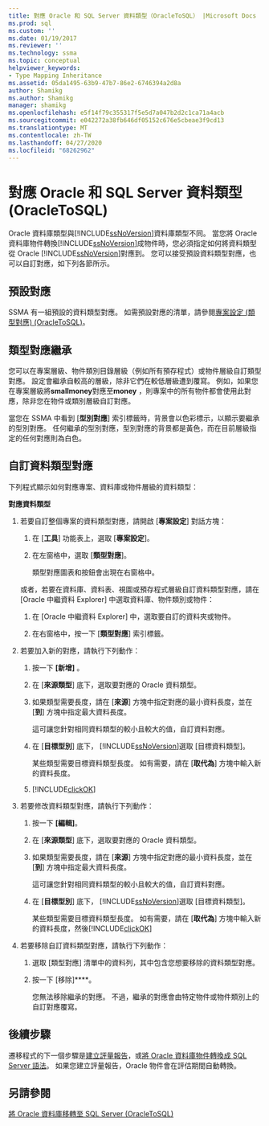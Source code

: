 ```yaml
---
title: 對應 Oracle 和 SQL Server 資料類型（OracleToSQL） |Microsoft Docs
ms.prod: sql
ms.custom: ''
ms.date: 01/19/2017
ms.reviewer: ''
ms.technology: ssma
ms.topic: conceptual
helpviewer_keywords:
- Type Mapping Inheritance
ms.assetid: 05da1495-63b9-47b7-86e2-6746394a2d8a
author: Shamikg
ms.author: Shamikg
manager: shamikg
ms.openlocfilehash: e5f14f79c355317f5e5d7a047b2d2c1ca71a4acb
ms.sourcegitcommit: e042272a38fb646df05152c676e5cbeae3f9cd13
ms.translationtype: MT
ms.contentlocale: zh-TW
ms.lasthandoff: 04/27/2020
ms.locfileid: "68262962"
---
```

# <a name="mapping-oracle-and-sql-server-data-types-oracletosql"></a>對應 Oracle 和 SQL Server 資料類型 (OracleToSQL)
Oracle 資料庫類型與[!INCLUDE[ssNoVersion](../../includes/ssnoversion-md.md)]資料庫類型不同。 當您將 Oracle 資料庫物件轉換[!INCLUDE[ssNoVersion](../../includes/ssnoversion-md.md)]成物件時，您必須指定如何將資料類型從 Oracle [!INCLUDE[ssNoVersion](../../includes/ssnoversion-md.md)]對應到。 您可以接受預設資料類型對應，也可以自訂對應，如下列各節所示。  
  
## <a name="default-mappings"></a>預設對應  
SSMA 有一組預設的資料類型對應。 如需預設對應的清單，請參閱[專案設定 &#40;類型對應&#41; &#40;OracleToSQL&#41;](../../ssma/oracle/project-settings-type-mapping-oracletosql.md)。  
  
## <a name="type-mapping-inheritance"></a>類型對應繼承  
您可以在專案層級、物件類別目錄層級（例如所有預存程式）或物件層級自訂類型對應。 設定會繼承自較高的層級，除非它們在較低層級遭到覆寫。 例如，如果您在專案層級將**smallmoney**對應至**money** ，則專案中的所有物件都會使用此對應，除非您在物件或類別層級自訂對應。  
  
當您在 SSMA 中看到 [**型別對應**] 索引標籤時，背景會以色彩標示，以顯示要繼承的型別對應。 任何繼承的型別對應，型別對應的背景都是黃色，而在目前層級指定的任何對應則為白色。  
  
## <a name="customizing-data-type-mappings"></a>自訂資料類型對應  
下列程式顯示如何對應專案、資料庫或物件層級的資料類型：  
  
**對應資料類型**  
  
1.  若要自訂整個專案的資料類型對應，請開啟 [**專案設定**] 對話方塊：  
  
    1.  在 [**工具**] 功能表上，選取 [**專案設定**]。  
  
    2.  在左窗格中，選取 [**類型對應**]。  
  
        類型對應圖表和按鈕會出現在右窗格中。  
  
    或者，若要在資料庫、資料表、視圖或預存程式層級自訂資料類型對應，請在 [Oracle 中繼資料 Explorer] 中選取資料庫、物件類別或物件：  
  
    1.  在 [Oracle 中繼資料 Explorer] 中，選取要自訂的資料夾或物件。  
  
    2.  在右窗格中，按一下 [**類型對應**] 索引標籤。  
  
2.  若要加入新的對應，請執行下列動作：  
  
    1.  按一下 **[新增]** 。  
  
    2.  在 [**來源類型**] 底下，選取要對應的 Oracle 資料類型。  
  
    3.  如果類型需要長度，請在 [**來源**] 方塊中指定對應的最小資料長度，並在 [**到**] 方塊中指定最大資料長度。  
  
        這可讓您針對相同資料類型的較小且較大的值，自訂資料對應。  
  
    4.  在 [**目標型別**] 底下， [!INCLUDE[ssNoVersion](../../includes/ssnoversion-md.md)]選取 [目標資料類型]。  
  
        某些類型需要目標資料類型長度。 如有需要，請在 [**取代為**] 方塊中輸入新的資料長度。  
  
    5.  [!INCLUDE[clickOK](../../includes/clickok-md.md)]  
  
3.  若要修改資料類型對應，請執行下列動作：  
  
    1.  按一下 **[編輯]**。  
  
    2.  在 [**來源類型**] 底下，選取要對應的 Oracle 資料類型。  
  
    3.  如果類型需要長度，請在 [**來源**] 方塊中指定對應的最小資料長度，並在 [**到**] 方塊中指定最大資料長度。  
  
        這可讓您針對相同資料類型的較小且較大的值，自訂資料對應。  
  
    4.  在 [**目標型別**] 底下， [!INCLUDE[ssNoVersion](../../includes/ssnoversion-md.md)]選取 [目標資料類型]。  
  
        某些類型需要目標資料類型長度。 如有需要，請在 [**取代為**] 方塊中輸入新的資料長度，然後[!INCLUDE[clickOK](../../includes/clickok-md.md)]  
  
4.  若要移除自訂資料類型對應，請執行下列動作：  
  
    1.  選取 [類型對應] 清單中的資料列，其中包含您想要移除的資料類型對應。  
  
    2.  按一下 [移除]****。  
  
        您無法移除繼承的對應。 不過，繼承的對應會由特定物件或物件類別上的自訂對應覆寫。  
  
## <a name="next-steps"></a>後續步驟  
遷移程式的下一個步驟是[建立評量報告](assessing-oracle-schemas-for-conversion-oracletosql.md)，或[將 Oracle 資料庫物件轉換成 SQL Server 語法](converting-oracle-schemas-oracletosql.md)。 如果您建立評量報告，Oracle 物件會在評估期間自動轉換。  
  
## <a name="see-also"></a>另請參閱  
[將 Oracle 資料庫移轉至 SQL Server &#40;OracleToSQL&#41;](../../ssma/oracle/migrating-oracle-databases-to-sql-server-oracletosql.md)  
  
